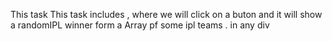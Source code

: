 This task This task includes , where we will click on a buton and it will show a randomIPL winner form a Array pf some ipl teams . in  any div 